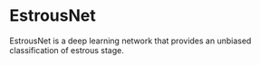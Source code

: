 # EstrousNet
EstrousNet is a deep learning network that provides an unbiased classification of estrous stage.
